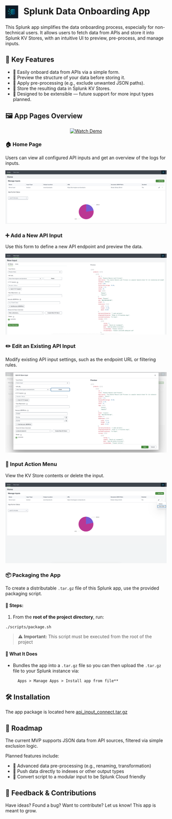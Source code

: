 <h1>
  <img src="api_input_connect/static/appIcon_2x.png" alt="Logo" style="height:40px; vertical-align:middle; margin-right:10px;">
  Splunk Data Onboarding App
</h1>

This Splunk app simplifies the data onboarding process, especially for non-technical users. It allows users to fetch data from APIs and store it into Splunk KV Stores, with an intuitive UI to preview, pre-process, and manage inputs.

## 🧩 Key Features

- 🔌 Easily onboard data from APIs via a simple form.
- 👀 Preview the structure of your data before storing it.
- 🧹 Apply pre-processing (e.g., exclude unwanted JSON paths).
- 💾 Store the resulting data in Splunk KV Stores.
- 🚀 Designed to be extensible — future support for more input types planned.

## 🖼️ App Pages Overview

<p align="center">
  <a href="https://jacobanderson-public.s3.us-east-1.amazonaws.com/demo.mp4" target="_blank">
    <img src="https://img.shields.io/badge/Watch-Demo-blue?style=for-the-badge" alt="Watch Demo"/>
  </a>
</p>

### 🏠 Home Page

Users can view all configured API inputs and get an overview of the logs for inputs.

![Home Page](images/home-page.png)

### ➕ Add a New API Input

Use this form to define a new API endpoint and preview the data.

![New Input](images/new-input.png)

### ✏️ Edit an Existing API Input

Modify existing API input settings, such as the endpoint URL or filtering rules.

![Edit Input](images/edit-input.png)

### 🔧 Input Action Menu

View the KV Store contents or delete the input.

![View Data](images/view-data-from-input.png)

### 📦 Packaging the App

To create a distributable `.tar.gz` file of this Splunk app, use the provided packaging script.

#### 📝 Steps:

1. From the **root of the project directory**, run:

```bash
./scripts/package.sh
```

> ⚠️ **Important:** This script must be executed from the root of the project

#### 📁 What It Does

- Bundles the app into a `.tar.gz` file so you can then upload the `.tar.gz` file to your Splunk instance via:

        Apps > Manage Apps > Install app from file**

## 🛠️ Installation

The app package is located here [api_input_connect.tar.gz](api_input_connect.tar.gz)

## 🔄 Roadmap

The current MVP supports JSON data from API sources, filtered via simple exclusion logic.

Planned features include:

- 🧪 Advanced data pre-processing (e.g., renaming, transformation)
- 🧩 Push data directly to indexes or other output types
- 🔌 Convert script to a modular input to be Splunk Cloud friendly

## 📣 Feedback & Contributions

Have ideas? Found a bug? Want to contribute? Let us know! This app is meant to grow.
